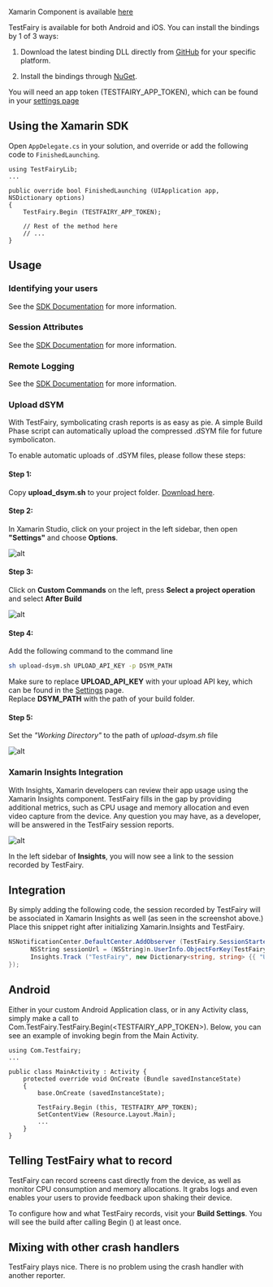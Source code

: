 Xamarin Component is available [here](https://docs.testfairy.com/Platforms/Xamarin_Component.html)

TestFairy is available for both Android and iOS. You can install the bindings by 1 of 3 ways:

1. Download the latest binding DLL directly from [GitHub](https://github.com/testfairy/testfairy-xamarin/releases) for your specific platform.

1. Install the bindings through [NuGet](https://www.nuget.org/packages/TestFairy.Xamarin/).

You will need an app token (TESTFAIRY_APP_TOKEN), which can be found in your [settings page](http://app.testfairy.com/settings/)

## Using the Xamarin SDK

Open `AppDelegate.cs` in your solution, and override or add the following code to `FinishedLaunching`.

```
using TestFairyLib;
...

public override bool FinishedLaunching (UIApplication app, NSDictionary options)
{
	TestFairy.Begin (TESTFAIRY_APP_TOKEN);

	// Rest of the method here
	// ...
}
```

## Usage

### Identifying your users

See the [SDK Documentation](https://docs.testfairy.com/SDK/Identifying_Your_Users.html#xamarin) for more information.

### Session Attributes

See the [SDK Documentation](https://docs.testfairy.com/SDK/Session_Attributes.html#xamarin) for more information.

### Remote Logging

See the [SDK Documentation](https://docs.testfairy.com/SDK/Remote_Logging.html#xamarin) for more information.

### Upload dSYM

With TestFairy, symbolicating crash reports is as easy as pie. A simple Build Phase script can automatically upload the compressed .dSYM file for future symbolicaton.

To enable automatic uploads of .dSYM files, please follow these steps:

#### Step 1:

Copy **upload_dsym.sh** to your project folder. [Download here](https://s3.amazonaws.com/testfairy/sdk/upload-dsym.sh).

#### Step 2:

In Xamarin Studio, click on your project in the left sidebar, then open **"Settings"** and choose **Options**.

![alt](../../img/xamarin/project_options.png)

#### Step 3:

Click on **Custom Commands** on the left, press **Select a project operation**  and select **After Build**

![alt](../../img/xamarin/custom_command.png)

#### Step 4:

Add the following command to the command line

```sh
sh upload-dsym.sh UPLOAD_API_KEY -p DSYM_PATH
```

Make sure to replace **UPLOAD_API_KEY** with your upload API key, which can be found in the [Settings](https://app.testfairy.com/settings/) page.  
Replace **DSYM_PATH** with the path of your build folder.

#### Step 5:

Set the *"Working Directory"* to the path of *upload-dsym.sh* file

![alt](../../img/xamarin/upload_dsym_command.png)

### Xamarin Insights Integration

With Insights, Xamarin developers can review their app usage using the Xamarin Insights component. TestFairy fills in the gap by providing additional metrics, such as CPU usage and memory allocation and even video capture from the device. Any question you may have, as a developer, will be answered in the TestFairy session reports.

![alt](../../img/ios/xamarin-insights/xamarin-insights-integration.png)

In the left sidebar of **Insights**, you will now see a link to the session recorded by TestFairy.

## Integration

By simply adding the following code, the session recorded by TestFairy will be associated in Xamarin Insights as well (as seen in the screenshot above.) Place this snippet right after initializing Xamarin.Insights and TestFairy.

```csharp
NSNotificationCenter.DefaultCenter.AddObserver (TestFairy.SessionStartedNotification, delegate (NSNotification n) {
	  NSString sessionUrl = (NSString)n.UserInfo.ObjectForKey(TestFairy.SessionStartedUrlKey);
	  Insights.Track ("TestFairy", new Dictionary<string, string> {{ "URL", sessionUrl }});
});
```

## Android
Either in your custom Android Application class, or in any Activity class, simply make a call to Com.TestFairy.TestFairy.Begin(<TESTFAIRY_APP_TOKEN>). Below, you can see an example of invoking begin from the Main Activity.

```
using Com.Testfairy;
...

public class MainActivity : Activity {
	protected override void OnCreate (Bundle savedInstanceState)
    {
		base.OnCreate (savedInstanceState);

		TestFairy.Begin (this, TESTFAIRY_APP_TOKEN);
		SetContentView (Resource.Layout.Main);
        ...
    }
}

```

## Telling TestFairy what to record

TestFairy can record screens cast directly from the device, as well as monitor CPU consumption and memory allocations. It grabs
logs and even enables your users to provide feedback upon shaking their device.

To configure how and what TestFairy records, visit your **Build Settings**. You will see the build after calling Begin () at
least once.

## Mixing with other crash handlers

TestFairy plays nice. There is no problem using the crash handler with another reporter.
